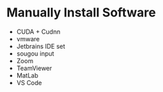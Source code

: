 # Manually Install Software

* CUDA + Cudnn
* vmware
* Jetbrains IDE set
* sougou input
* Zoom
* TeamViewer
* MatLab
* VS Code
